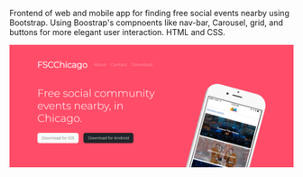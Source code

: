 Frontend of web and mobile app for finding free social events nearby using Bootstrap. Using Boostrap's compnoents like nav-bar, Carousel, grid, and buttons for more elegant user interaction. HTML and CSS. 

![Alt text](images/readme_pic.PNG "preview")

